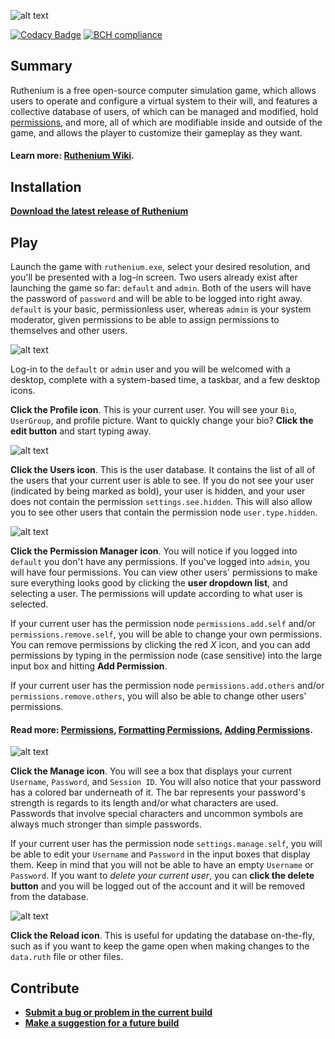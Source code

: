 ![alt text](https://i.imgur.com/673fMPp.png "Ruthenium Logo")

[![Codacy Badge](https://api.codacy.com/project/badge/Grade/c56cb271c2fa498e95f77f0a9ee364fb)](https://www.codacy.com/app/KithM/Ruthenium?utm_source=github.com&amp;utm_medium=referral&amp;utm_content=KithM/Ruthenium&amp;utm_campaign=Badge_Grade)
[![BCH compliance](https://bettercodehub.com/edge/badge/KithM/Ruthenium?branch=master)](https://bettercodehub.com/)

## Summary
Ruthenium is a free open-source computer simulation game, which allows users to operate and configure a virtual system to their will, and features a collective database of users, of which can be managed and modified, hold [permissions](https://github.com/KithM/Ruthenium/wiki/Permissions), and more, all of which are modifiable inside and outside of the game, and allows the player to customize their gameplay as they want.

#### <b>Learn more: [Ruthenium Wiki](https://github.com/KithM/Ruthenium/wiki).</b>

## Installation
<b>[Download the latest release of Ruthenium](https://github.com/KithM/Ruthenium/releases/latest)</b><br>

## Play
Launch the game with `ruthenium.exe`, select your desired resolution, and you'll be presented with a log-in screen. Two users already exist after launching the game so far: `default` and `admin`. Both of the users will have the password of `password` and will be able to be logged into right away. `default` is your basic, permissionless user, whereas `admin` is your system moderator, given permissions to be able to assign permissions to themselves and other users.

![alt text](https://i.imgur.com/XeabokP.png "Log-in Screen")

Log-in to the `default` or `admin` user and you will be welcomed with a desktop, complete with a system-based time, a taskbar, and a few desktop icons. 

<b>Click the Profile icon</b>. This is your current user. You will see your `Bio`, `UserGroup`, and profile picture. Want to quickly change your bio? <b>Click the edit button</b> and start typing away.

![alt text](https://i.imgur.com/5voeO68.png "User Profile")

<b>Click the Users icon</b>. This is the user database. It contains the list of all of the users that your current user is able to see. If you do not see your user (indicated by being marked as bold), your user is hidden, and your user does not contain the permission `settings.see.hidden`. This will also allow you to see other users that contain the permission node `user.type.hidden`.

![alt text](https://i.imgur.com/BwWiHZO.png "User Database")

<b>Click the Permission Manager icon</b>. You will notice if you logged into `default` you don't have any permissions. If you've logged into `admin`, you will have four permissions. You can view other users' permissions to make sure everything looks good by clicking the <b>user dropdown list</b>, and selecting a user. The permissions will update according to what user is selected. 

If your current user has the permission node `permissions.add.self` and/or `permissions.remove.self`, you will be able to change your own permissions. You can remove permissions by clicking the red <i>X</i> icon, and you can add permissions by typing in the permission node (case sensitive) into the large input box and hitting <b>Add Permission</b>.

If your current user has the permission node `permissions.add.others` and/or `permissions.remove.others`, you will also be able to change other users' permissions.

#### <b>Read more: [Permissions](https://github.com/KithM/Ruthenium/wiki/Permissions), [Formatting Permissions](https://github.com/KithM/Ruthenium/wiki/Permissions#formatting-permissions), [Adding Permissions](https://github.com/KithM/Ruthenium/wiki/Permissions#adding-permissions-within-the-xml-file).</b>

![alt text](https://i.imgur.com/pQXXJoK.png "Permission Manager")

<b>Click the Manage icon</b>. You will see a box that displays your current `Username`, `Password`, and `Session ID`. You will also notice that your password has a colored bar underneath of it. The bar represents your password's strength is regards to its length and/or what characters are used. Passwords that involve special characters and uncommon symbols are always much stronger than simple passwords.

If your current user has the permission node `settings.manage.self`, you will be able to edit your `Username` and `Password` in the input boxes that display them. Keep in mind that you will not be able to have an empty `Username` or `Password`. If you want to <i>delete your current user</i>, you can <b>click the delete button</b> and you will be logged out of the account and it will be removed from the database.

![alt text](https://i.imgur.com/Q9yDreT.png "User Management")

<b>Click the Reload icon</b>. This is useful for updating the database on-the-fly, such as if you want to keep the game open when making changes to the `data.ruth` file or other files.

## Contribute
- <b>[Submit a bug or problem in the current build](https://github.com/KithM/Ruthenium/issues/new)</b>
- <b>[Make a suggestion for a future build](https://github.com/KithM/Ruthenium/issues/new)</b>
